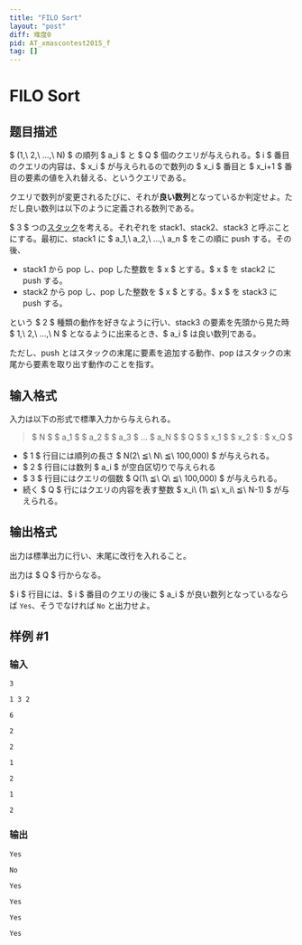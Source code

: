```yaml
---
title: "FILO Sort"
layout: "post"
diff: 难度0
pid: AT_xmascontest2015_f
tag: []
---
```


# FILO Sort

## 题目描述

[problemUrl]: https://atcoder.jp/contests/xmascontest2015noon/tasks/xmascontest2015_f

$ (1,\ 2,\ ...,\ N) $ の順列 $ a_i $ と $ Q $ 個のクエリが与えられる。$ i $ 番目のクエリの内容は、$ x_i $ が与えられるので数列の $ x_i $ 番目と $ x_i+1 $ 番目の要素の値を入れ替える、というクエリである。

クエリで数列が変更されるたびに、それが**良い数列**となっているか判定せよ。ただし良い数列は以下のように定義される数列である。

$ 3 $ つの[スタック](https://ja.wikipedia.org/wiki/%E3%82%B9%E3%82%BF%E3%83%83%E3%82%AF)を考える。それぞれを stack1、stack2、stack3 と呼ぶことにする。最初に、stack1 に $ a_1,\ a_2,\ ...,\ a_n $ をこの順に push する。その後、

- stack1 から pop し、pop した整数を $ x $ とする。$ x $ を stack2 に push する。
- stack2 から pop し、pop した整数を $ x $ とする。$ x $ を stack3 に push する。

という $ 2 $ 種類の動作を好きなように行い、stack3 の要素を先頭から見た時 $ 1,\ 2,\ ...,\ N $ となるように出来るとき、$ a_i $ は良い数列である。

ただし、push とはスタックの末尾に要素を追加する動作、pop はスタックの末尾から要素を取り出す動作のことを指す。

## 输入格式

入力は以下の形式で標準入力から与えられる。

> $ N $ $ a_1 $ $ a_2 $ $ a_3 $ ... $ a_N $ $ Q $ $ x_1 $ $ x_2 $ : $ x_Q $

- $ 1 $ 行目には順列の長さ $ N(2\ ≦\ N\ ≦\ 100,000) $ が与えられる。
- $ 2 $ 行目には数列 $ a_i $ が空白区切りで与えられる
- $ 3 $ 行目にはクエリの個数 $ Q(1\ ≦\ Q\ ≦\ 100,000) $ が与えられる。
- 続く $ Q $ 行にはクエリの内容を表す整数 $ x_i\ (1\ ≦\ x_i\ ≦\ N-1) $ が与えられる。

## 输出格式

出力は標準出力に行い、末尾に改行を入れること。

出力は $ Q $ 行からなる。

$ i $ 行目には、$ i $ 番目のクエリの後に $ a_i $ が良い数列となっているならば `Yes`、そうでなければ `No` と出力せよ。

## 样例 #1

### 输入

```
3
1 3 2
6
2
2
1
2
1
2
```

### 输出

```
Yes
No
Yes
Yes
Yes
Yes
```

